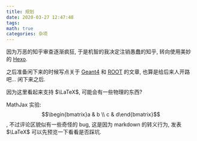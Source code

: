 ```yaml
---
title: 规划
date: 2020-03-27 12:47:48
tags:
math: true
categories: 杂项
---
```


因为万恶的知乎审查逐渐疯狂, 于是机智的我决定注销愚蠢的知乎, 转向使用美妙的 [Hexo](https://hexo.io/). 

之后准备闲下来的时候写点关于 [Geant4](http://geant4.org/) 和 [ROOT](https://root.cern/) 的文章, 也算是给后来人开路吧... 闲下来之后.

因为这里看起来支持 $\LaTeX$, 可能会有一些物理的东西?

MathJax 实验: $$\begin{bmatrix}a & b \\ c & d\end{bmatrix}$$, 不过评论区貌似有一些奇怪的 bug, 这是因为 markdown 的转义行为, 发表 $\LaTeX$ 可以先预览一下看看是否踩坑.

